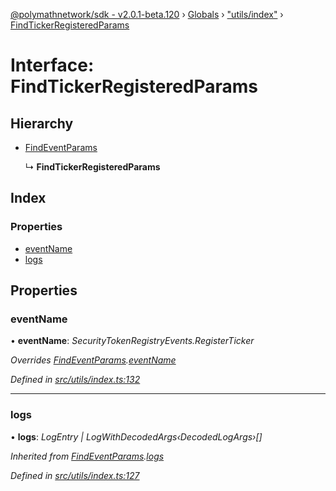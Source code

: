 [@polymathnetwork/sdk - v2.0.1-beta.120](../README.md) › [Globals](../globals.md) › ["utils/index"](../modules/_utils_index_.md) › [FindTickerRegisteredParams](_utils_index_.findtickerregisteredparams.md)

# Interface: FindTickerRegisteredParams

## Hierarchy

- [FindEventParams](_utils_index_.findeventparams.md)

  ↳ **FindTickerRegisteredParams**

## Index

### Properties

- [eventName](_utils_index_.findtickerregisteredparams.md#eventname)
- [logs](_utils_index_.findtickerregisteredparams.md#logs)

## Properties

### eventName

• **eventName**: _SecurityTokenRegistryEvents.RegisterTicker_

_Overrides [FindEventParams](_utils_index_.findeventparams.md).[eventName](_utils_index_.findeventparams.md#eventname)_

_Defined in [src/utils/index.ts:132](https://github.com/PolymathNetwork/polymath-sdk/blob/1da5bc5/src/utils/index.ts#L132)_

---

### logs

• **logs**: _LogEntry | LogWithDecodedArgs‹DecodedLogArgs›[]_

_Inherited from [FindEventParams](_utils_index_.findeventparams.md).[logs](_utils_index_.findeventparams.md#logs)_

_Defined in [src/utils/index.ts:127](https://github.com/PolymathNetwork/polymath-sdk/blob/1da5bc5/src/utils/index.ts#L127)_
